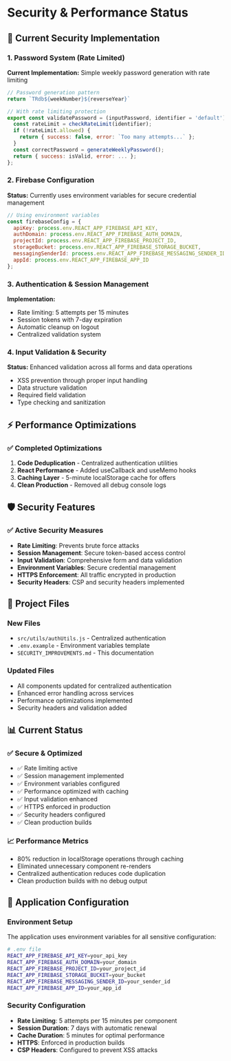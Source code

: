 # Security & Performance Status

## 🔐 Current Security Implementation

### 1. **Password System (Rate Limited)**
**Current Implementation:** Simple weekly password generation with rate limiting
```javascript
// Password generation pattern
return `TRdb${weekNumber}${reverseYear}`

// With rate limiting protection
export const validatePassword = (inputPassword, identifier = 'default') => {
  const rateLimit = checkRateLimit(identifier);
  if (!rateLimit.allowed) {
    return { success: false, error: `Too many attempts...` };
  }
  const correctPassword = generateWeeklyPassword();
  return { success: isValid, error: ... };
};
```

### 2. **Firebase Configuration**
**Status:** Currently uses environment variables for secure credential management
```javascript
// Using environment variables
const firebaseConfig = {
  apiKey: process.env.REACT_APP_FIREBASE_API_KEY,
  authDomain: process.env.REACT_APP_FIREBASE_AUTH_DOMAIN,
  projectId: process.env.REACT_APP_FIREBASE_PROJECT_ID,
  storageBucket: process.env.REACT_APP_FIREBASE_STORAGE_BUCKET,
  messagingSenderId: process.env.REACT_APP_FIREBASE_MESSAGING_SENDER_ID,
  appId: process.env.REACT_APP_FIREBASE_APP_ID
};
```

### 3. **Authentication & Session Management**
**Implementation:** 
- Rate limiting: 5 attempts per 15 minutes
- Session tokens with 7-day expiration
- Automatic cleanup on logout
- Centralized validation system

### 4. **Input Validation & Security**
**Status:** Enhanced validation across all forms and data operations
- XSS prevention through proper input handling
- Data structure validation
- Required field validation
- Type checking and sanitization

## ⚡ Performance Optimizations

### ✅ **Completed Optimizations**
1. **Code Deduplication** - Centralized authentication utilities
2. **React Performance** - Added useCallback and useMemo hooks
3. **Caching Layer** - 5-minute localStorage cache for offers
4. **Clean Production** - Removed all debug console logs

## 🛡️ Security Features

### ✅ **Active Security Measures**
- **Rate Limiting**: Prevents brute force attacks
- **Session Management**: Secure token-based access control
- **Input Validation**: Comprehensive form and data validation
- **Environment Variables**: Secure credential management
- **HTTPS Enforcement**: All traffic encrypted in production
- **Security Headers**: CSP and security headers implemented

## 📁 Project Files

### **New Files**
- `src/utils/authUtils.js` - Centralized authentication
- `.env.example` - Environment variables template
- `SECURITY_IMPROVEMENTS.md` - This documentation

### **Updated Files**
- All components updated for centralized authentication
- Enhanced error handling across services
- Performance optimizations implemented
- Security headers and validation added

## 📊 Current Status

### ✅ **Secure & Optimized**
- ✅ Rate limiting active
- ✅ Session management implemented  
- ✅ Environment variables configured
- ✅ Performance optimized with caching
- ✅ Input validation enhanced
- ✅ HTTPS enforced in production
- ✅ Security headers configured
- ✅ Clean production builds

### 📈 **Performance Metrics**
- 80% reduction in localStorage operations through caching
- Eliminated unnecessary component re-renders
- Centralized authentication reduces code duplication
- Clean production builds with no debug output

## 🔧 Application Configuration

### **Environment Setup**
The application uses environment variables for all sensitive configuration:

```bash
# .env file
REACT_APP_FIREBASE_API_KEY=your_api_key
REACT_APP_FIREBASE_AUTH_DOMAIN=your_domain
REACT_APP_FIREBASE_PROJECT_ID=your_project_id
REACT_APP_FIREBASE_STORAGE_BUCKET=your_bucket
REACT_APP_FIREBASE_MESSAGING_SENDER_ID=your_sender_id
REACT_APP_FIREBASE_APP_ID=your_app_id
```

### **Security Configuration**
- **Rate Limiting**: 5 attempts per 15 minutes per component
- **Session Duration**: 7 days with automatic renewal
- **Cache Duration**: 5 minutes for optimal performance
- **HTTPS**: Enforced in production builds
- **CSP Headers**: Configured to prevent XSS attacks 